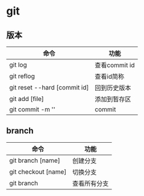# git
## 版本
|命令|功能
|---|---
|git log|查看commit id
|git reflog|查看id简称
|git reset --hard [commit id]|回到历史版本
|git add [file]|添加到暂存区
|git commit -m ''|commit
## branch
|命令|功能
|---|---
|git branch [name]|创建分支
|git checkout [name]|切换分支
|git branch|查看所有分支
